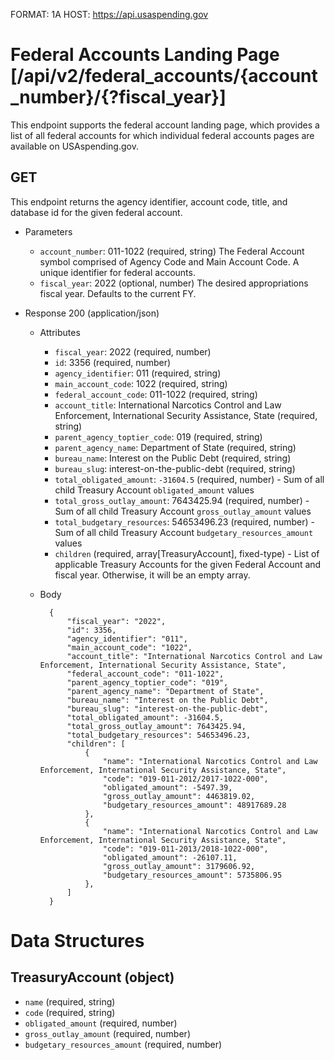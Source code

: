 FORMAT: 1A
HOST: https://api.usaspending.gov

# Federal Accounts Landing Page [/api/v2/federal_accounts/{account_number}/{?fiscal_year}]

This endpoint supports the federal account landing page, which provides a list of all federal accounts for which individual federal accounts pages are available on USAspending.gov.

## GET

This endpoint returns the agency identifier, account code, title, and database id for the given federal account.

+ Parameters
    + `account_number`: 011-1022 (required, string)
        The Federal Account symbol comprised of Agency Code and Main Account Code. A unique identifier for federal accounts.
    + `fiscal_year`: 2022 (optional, number) The desired appropriations fiscal year. Defaults to the current FY.

+ Response 200 (application/json)
    + Attributes
        + `fiscal_year`: 2022 (required, number)
        + `id`: 3356 (required, number)
        + `agency_identifier`: 011 (required, string)
        + `main_account_code`: 1022 (required, string)
        + `federal_account_code`: 011-1022 (required, string)
        + `account_title`: International Narcotics Control and Law Enforcement, International Security Assistance, State (required, string)
        + `parent_agency_toptier_code`: 019 (required, string)
        + `parent_agency_name`: Department of State (required, string)
        + `bureau_name`: Interest on the Public Debt (required, string)
        + `bureau_slug`: interest-on-the-public-debt (required, string)
        + `total_obligated_amount`: `-31604.5` (required, number) - Sum of all child Treasury Account `obligated_amount` values
        + `total_gross_outlay_amount`: 7643425.94 (required, number) - Sum of all child Treasury Account `gross_outlay_amount` values
        + `total_budgetary_resources`: 54653496.23 (required, number) - Sum of all child Treasury Account `budgetary_resources_amount` values
        + `children` (required, array[TreasuryAccount], fixed-type) - List of applicable Treasury Accounts for the given Federal Account and fiscal year. Otherwise, it will be an empty array.

    + Body

            {
                "fiscal_year": "2022",
                "id": 3356,
                "agency_identifier": "011",
                "main_account_code": "1022",
                "account_title": "International Narcotics Control and Law Enforcement, International Security Assistance, State",
                "federal_account_code": "011-1022",
                "parent_agency_toptier_code": "019",
                "parent_agency_name": "Department of State",
                "bureau_name": "Interest on the Public Debt",
                "bureau_slug": "interest-on-the-public-debt",
                "total_obligated_amount": -31604.5,
                "total_gross_outlay_amount": 7643425.94,
                "total_budgetary_resources": 54653496.23,
                "children": [
                    {
                        "name": "International Narcotics Control and Law Enforcement, International Security Assistance, State",
                        "code": "019-011-2012/2017-1022-000",
                        "obligated_amount": -5497.39,
                        "gross_outlay_amount": 4463819.02,
                        "budgetary_resources_amount": 48917689.28
                    },
                    {
                        "name": "International Narcotics Control and Law Enforcement, International Security Assistance, State",
                        "code": "019-011-2013/2018-1022-000",
                        "obligated_amount": -26107.11,
                        "gross_outlay_amount": 3179606.92,
                        "budgetary_resources_amount": 5735806.95
                    },
                ]
            }

# Data Structures

## TreasuryAccount (object)
+ `name` (required, string)
+ `code` (required, string)
+ `obligated_amount` (required, number)
+ `gross_outlay_amount` (required, number)
+ `budgetary_resources_amount` (required, number)
